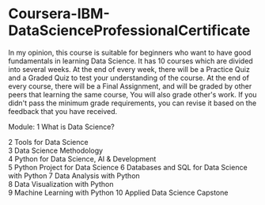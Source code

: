 # Coursera-IBM-DataScienceProfessionalCertificate
In my opinion, this course is suitable for beginners who want to have good fundamentals in learning Data Science. It has 10 courses which are divided into several weeks.
At the end of every week, there will be a Practice Quiz and a Graded Quiz to test your understanding of the course. 
At the end of every course, there will be a Final Assignment, and will be graded by other peers that learning the same course, You will also grade other's work.
If you didn't pass the minimum grade requirements, you can revise it based on the feedback that you have received.

Module: 
1 What is Data Science?

2 Tools for Data Science  
3 Data Science Methodology   
4 Python for Data Science, AI & Development  
5 Python Project for Data Science
6 Databases and SQL for Data Science with Python 
7 Data Analysis with Python  
8 Data Visualization with Python  
9 Machine Learning with Python
10 Applied Data Science Capstone
